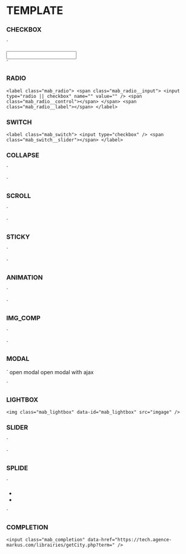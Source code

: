 # TEMPLATE


### CHECKBOX
`
<div class="mab_checkbox">
	<input type="radio || checkbox" name="" value="">
	<label></label>
</div>
`

### RADIO
`
<label class="mab_radio">
	<span class="mab_radio__input">
		<input type="radio || checkbox" name="" value="" />
		<span class="mab_radio__control"></span>
	</span>
	<span class="mab_radio__label"></span>
</label>
`

### SWITCH
`
<label class="mab_switch">
	<input type="checkbox" />
	<span class="mab_switch__slider"></span>
</label>
`

### COLLAPSE
`
<div class="mab_collapse">
	<span class="mab_collapse__button"></span>
	<div class="mab_collapse__content"></div>
</div>
`

### SCROLL
<!--
	- offset : desktop(px|vw) / mobile(px|vw) : breakpoint
		ex :
			- data-offset="10vw"		(only desktop)
			- data-offset="60:1920" 	(only breakpoint)
			- data-offset="10/60:1920"	(both)
-->
`
<div class="mab_scroll" data-href="target" data-offset="6vw/40px:1024"></div>
`

### STICKY
<!--
	- stop : valid selector
	- breakpoint : mount on breakpoint
	ex :
		- data-breakpoint=">1024" (only desktop)
		- data-breakpoint="<1025" (only mobile)
	- offset : desktop(px|vw) / mobile(px|vw) : breakpoint
	ex :
		- data-offset="10vw"		(only desktop)
		- data-offset="60:1920" 	(only breakpoint)
		- data-offset="10/60:1920"	(both)
-->
`
<div class="mab_sticky" data-stop="#foo" data-breakpoint=">1024" data-offset="6vw/40px:1024">
`

### ANIMATION
`
<div class="mab_animation"></div>
`
	
### IMG_COMP
`
<div class="mab_img_cmp">
	<div class="mab_img_cmp__img" data-src="image"></div>
	<div class="mab_img_cmp__img" data-src="image"></div>
</div>
`

### MODAL
`
<span class="mab_modal__open" data-href="#modal_id"> open modal </span>
<span class="mab_modal__open" data-href="pages/modals.html#modal_id"> open modal with ajax </span>

<div id="modal_id" class="mab_modal" aria-hidden="true">
	<div class="mab_modal__wrapper"></div>
</div>
`

### LIGHTBOX
`
<img class="mab_lightbox" data-id="mab_lightbox" src="imgage" />
`

### SLIDER
<!-- 
	- fullscreen : <div class="mab_slider mab_slider--fullscreen">
-->
`
<div class="mab_slider" data-interval="interval in ms">
	<span class="mab_slider__element" data-src="image"></span>
	<span class="mab_slider__element" data-src="image"></span>
</div>
`

### SPLIDE
<!--
	- init splide's slider : window.splide[id] = new Splide(id);
	- fullscreen : <div class="splide mab_slider--fullscreen">
-->
`
<div class="splide">
	<div class="splide__track">
		<ul class="splide__list">
			<li class="splide__slide" style="background-image: url('image');"></li>
			<li class="splide__slide" style="background-image: url('image');"></li>
		</ul>
	</div>
</div>
`


### COMPLETION	

`
<input class="mab_completion" data-href="https://tech.agence-markus.com/librairies/getCity.php?term=" />
`
